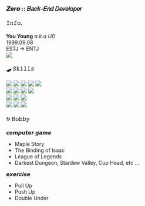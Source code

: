### 𝒁𝒆𝒓𝒐 :: 𝐵𝑎𝑐𝑘-𝐸𝑛𝑑 𝐷𝑒𝑣𝑒𝑙𝑜𝑝𝑒𝑟

#### 𝙸𝚗𝚏𝚘.
**You Young** *a.k.a U0*  
1999.09.08  
ESTJ -> ENTJ  
<img src="https://img.shields.io/badge/8 - Namhansanseong-E6196D?style=flat">  

#### 🛹 𝚂𝚔𝚒𝚕𝚕𝚜
<img src="https://img.shields.io/badge/Java-EA2D2E?style=flat&logo=java"> <img src="https://img.shields.io/badge/PHP-777BB4?style=flat&logo=php&logoColor=white"> <img src="https://img.shields.io/badge/Thymeleaf-005F0F?style=flat&logo=thymeleaf&logoColor=white"> <img src="https://img.shields.io/badge/C-A8B9CC?style=flat&logo=c&logoColor=black"> <img src="https://img.shields.io/badge/MySQL-4479A1?style=flat&logo=mysql&logoColor=white"> <br>
<img src="https://img.shields.io/badge/HTML5-E34F26?style=flat&logo=html5&logoColor=white"> <img src="https://img.shields.io/badge/CSS3-1572B6?style=flat&logo=css3&logoColor=white"> <img src="https://img.shields.io/badge/JavaScript-F7DF1E?style=flat&logo=javascript&logoColor=black"> <img src="https://img.shields.io/badge/jQuery-0769AD?style=flat&logo=jquery&logoColor=white">  <br>
<img src="https://img.shields.io/badge/Spring-6DB33F?style=flat&logo=spring&logoColor=white"> <img src="https://img.shields.io/badge/Spring Boot-6DB33F?style=flat&logo=springboot&logoColor=white"> <img src="https://img.shields.io/badge/Spring Security-6DB33F?style=flat&logo=springsecurity&logoColor=white"> <br>
<img src="https://img.shields.io/badge/Amazon AWS-232F3E?style=flat&logo=amazonaws&logoColor=white"> <img src="https://img.shields.io/badge/Amazon EC2-FF9900?style=flat&logo=amazonec2&logoColor=black"> <img src="https://img.shields.io/badge/Amazon RDS-527FFF?style=flat&logo=amazonrds&logoColor=white">

#### ✨ 𝙷𝚘𝚋𝚋𝚢
𝙘𝙤𝙢𝙥𝙪𝙩𝙚𝙧 𝙜𝙖𝙢𝙚
- Maple Story
- The Binding of Isaac
- League of Legends
- Darkest Dungeon, Stardew Valley, Cup Head, etc ...

𝙚𝙭𝙚𝙧𝙘𝙞𝙨𝙚
- Pull Up
- Push Up
- Double Under


